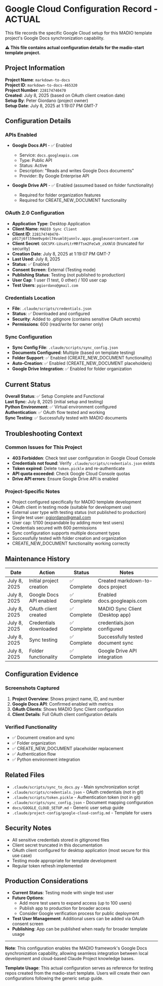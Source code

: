 # Google Cloud Configuration Record - ACTUAL

This file records the specific Google Cloud setup for this MADIO template project's Google Docs synchronization capability.

**⚠️ This file contains actual configuration details for the madio-start template project.**

## Project Information

**Project Name**: `markdown-to-docs`  
**Project ID**: `markdown-to-docs-465320`  
**Project Number**: `228174740470`  
**Created**: July 8, 2025 (based on OAuth client creation date)  
**Setup By**: Peter Giordano (project owner)  
**Setup Date**: July 8, 2025 at 1:19:07 PM GMT-7

## Configuration Details

### APIs Enabled
- **Google Docs API** - ✅ Enabled
  - Service: `docs.googleapis.com`
  - Type: Public API
  - Status: Active
  - Description: "Reads and writes Google Docs documents"
  - Provider: By Google Enterprise API

- **Google Drive API** - ✅ Enabled (assumed based on folder functionality)
  - Required for folder organization features
  - Required for CREATE_NEW_DOCUMENT functionality

### OAuth 2.0 Configuration
- **Application Type**: Desktop Application
- **Client Name**: `MADIO Sync Client`
- **Client ID**: `228174740470-p017j6fl59em9vp4nl74vuml0junnlv.apps.googleusercontent.com`
- **Client Secret**: `GOCSPX-LUsaYLtrMRfTsm2FeCw9_zkXNlO` (truncated for security)
- **Creation Date**: July 8, 2025 at 1:19:07 PM GMT-7
- **Last Used**: July 8, 2025
- **Status**: ✅ Enabled
- **Consent Screen**: External (Testing mode)
- **Publishing Status**: Testing (not published to production)
- **User Cap**: 1 user (1 test, 0 other) / 100 user cap
- **Test Users**: `pgiordano@gmail.com`

### Credentials Location
- **File**: `.claude/scripts/credentials.json`
- **Status**: ✅ Downloaded and configured
- **Security**: Added to .gitignore (contains sensitive OAuth secrets)
- **Permissions**: 600 (read/write for owner only)

### Sync Configuration
- **Sync Config File**: `.claude/scripts/sync_config.json`
- **Documents Configured**: Multiple (based on template testing)
- **Folder Support**: ✅ Enabled (CREATE_NEW_DOCUMENT functionality)
- **Auto-Creation**: ✅ Enabled (CREATE_NEW_DOCUMENT placeholders)
- **Google Drive Integration**: ✅ Enabled for folder organization

## Current Status

**Overall Status**: ✅ Setup Complete and Functional  
**Last Sync**: July 8, 2025 (initial setup and testing)  
**Python Environment**: ✅ Virtual environment configured  
**Authentication**: ✅ OAuth flow tested and working  
**Sync Testing**: ✅ Successfully tested with MADIO documents

## Troubleshooting Context

### Common Issues for This Project
- **403 Forbidden**: Check test user configuration in Google Cloud Console
- **Credentials not found**: Verify `.claude/scripts/credentials.json` exists
- **Token expired**: Delete `token.pickle` and re-authenticate
- **API quota exceeded**: Check Google Cloud Console quotas
- **Drive API errors**: Ensure Google Drive API is enabled

### Project-Specific Notes
- Project configured specifically for MADIO template development
- OAuth client in testing mode (suitable for development use)
- External user type with testing status (not published to production)
- Single test user: pgiordano@gmail.com
- User cap: 1/100 (expandable by adding more test users)
- Credentials secured with 600 permissions
- Sync configuration supports multiple document types
- Successfully tested with folder creation and organization
- CREATE_NEW_DOCUMENT functionality working correctly

## Maintenance History

| Date | Action | Status | Notes |
|------|--------|--------|-------|
| July 8, 2025 | Initial project creation | ✅ Complete | Created markdown-to-docs project |
| July 8, 2025 | Google Docs API enabled | ✅ Complete | Enabled docs.googleapis.com |
| July 8, 2025 | OAuth client created | ✅ Complete | MADIO Sync Client (Desktop app) |
| July 8, 2025 | Credentials downloaded | ✅ Complete | credentials.json configured |
| July 8, 2025 | Sync testing | ✅ Complete | Successfully tested document sync |
| July 8, 2025 | Folder functionality | ✅ Complete | Google Drive API integration |

## Configuration Evidence

### Screenshots Captured
1. **Project Overview**: Shows project name, ID, and number
2. **Google Docs API**: Confirmed enabled with metrics
3. **OAuth Clients**: Shows MADIO Sync Client configuration
4. **Client Details**: Full OAuth client configuration details

### Verified Functionality
- ✅ Document creation and sync
- ✅ Folder organization
- ✅ CREATE_NEW_DOCUMENT placeholder replacement
- ✅ Authentication flow
- ✅ Python environment integration

## Related Files

- `.claude/scripts/sync_to_docs.py` - Main synchronization script
- `.claude/scripts/credentials.json` - OAuth credentials (not in git)
- `.claude/scripts/token.pickle` - Authentication token (not in git)
- `.claude/scripts/sync_config.json` - Document mapping configuration
- `docs/GOOGLE_CLOUD_SETUP.md` - Generic user setup guide
- `.claude/project-config/google-cloud-config.md` - Template for users

## Security Notes

- All sensitive credentials stored in gitignored files
- Client secret truncated in this documentation
- OAuth client configured for desktop application (most secure for this use case)
- Testing mode appropriate for template development
- Regular token refresh implemented

## Production Considerations

- **Current Status**: Testing mode with single test user
- **Future Options**:
  - Add more test users to expand access (up to 100 users)
  - Publish app to production for broader access
  - Consider Google verification process for public deployment
- **Test User Management**: Additional users can be added via OAuth consent screen
- **Publishing**: App can be published when ready for broader template usage

---

**Note**: This configuration enables the MADIO framework's Google Docs synchronization capability, allowing seamless integration between local development and cloud-based Claude Project knowledge bases.

**Template Usage**: This actual configuration serves as reference for testing repos created from the madio-start template. Users will create their own configurations following the generic setup guide.
